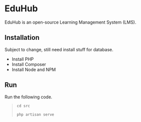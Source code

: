 # EduHub

EduHub is an open-source Learning Management System (LMS).

## Installation
Subject to change, still need install stuff for database.
- Install PHP
- Install Composer
- Install Node and NPM

## Run
Run the following code.

> ```
> cd src
> ```
> ```
> php artisan serve
> ```
